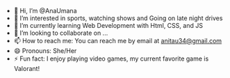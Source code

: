 - 👋 Hi, I’m @AnaUmana
- 👀 I’m interested in sports, watching shows and Going on late night drives
- 🌱 I’m currently learning Web Development with Html, CSS, and JS
- 💞️ I’m looking to collaborate on ...
- 📫 How to reach me: You can reach me by email at anitau34@gmail.com
- 😄 Pronouns: She/Her
- ⚡ Fun fact: I enjoy playing video games, my current favorite game is Valorant!

<!---
AnaUmana/AnaUmana is a ✨ special ✨ repository because its `README.md` (this file) appears on your GitHub profile.
You can click the Preview link to take a look at your changes.
--->
